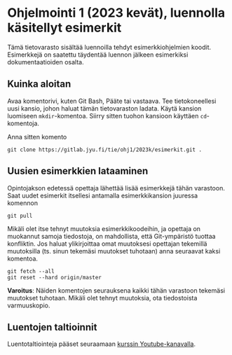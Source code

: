 # Ohjelmointi 1 (2023 kevät), luennolla käsitellyt esimerkit

Tämä tietovarasto sisältää luennoilla tehdyt esimerkkiohjelmien koodit. Esimerkkejä on saatettu täydentää luennon jälkeen esimerkiksi dokumentaatioiden osalta.

## Kuinka aloitan

Avaa komentorivi, kuten Git Bash, Pääte tai vastaava. Tee tietokoneellesi uusi kansio, johon haluat tämän tietovaraston ladata. Käytä kansion luomiseen `mkdir`-komentoa. Siirry sitten tuohon kansioon käyttäen `cd`-komentoja.

Anna sitten komento

```
git clone https://gitlab.jyu.fi/tie/ohj1/2023k/esimerkit.git .
```

## Uusien esimerkkien lataaminen

Opintojakson edetessä opettaja lähettää lisää esimerkkejä tähän varastoon. Saat uudet esimerkit itsellesi antamalla esimerkkikansion juuressa komennon

```
git pull
```

Mikäli olet itse tehnyt muutoksia esimerkkikoodeihin, ja opettaja on muokannut samoja tiedostoja, on mahdollista, että Git-ympäristö tuottaa konfliktin. Jos haluat ylikirjoittaa omat muutoksesi opettajan tekemillä muutoksilla (ts. sinun tekemäsi muutokset tuhotaan) anna seuraavat kaksi komentoa.

```
git fetch --all
git reset --hard origin/master
```

**Varoitus**: Näiden komentojen seurauksena kaikki tähän varastoon tekemäsi muutokset tuhotaan. Mikäli olet tehnyt muutoksia, ota tiedostoista varmuuskopio.

## Luentojen taltioinnit

Luentotaltiointeja pääset seuraamaan [kurssin Youtube-kanavalla](https://www.youtube.com/playlist?list=PLHD9Pwp62utlc3jDn932DiFnA61qOFN3Q).
